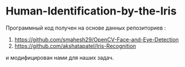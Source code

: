 # Human-Identification-by-the-Iris

Программный код получен на основе данных репозиториев :
1) https://github.com/smahesh29/OpenCV-Face-and-Eye-Detection
2) https://github.com/akshatapatel/Iris-Recognition

и модифицирован нами для наших задач.

